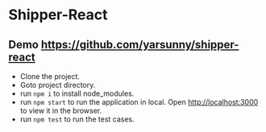 # Shipper-React

## Demo https://github.com/yarsunny/shipper-react

- Clone the project.
- Goto project directory. 
- run `npm i` to install node_modules.
- run `npm start` to run the application in local. Open [http://localhost:3000](http://localhost:3000) to view it in the browser.
- run `npm test` to run the test cases.
